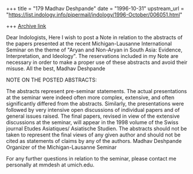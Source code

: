 +++
title = "179 Madhav Deshpande"
date = "1996-10-31"
upstream_url = "https://list.indology.info/pipermail/indology/1996-October/006051.html"

+++
[Archive link](https://list.indology.info/pipermail/indology/1996-October/006051.html)

Dear Indologists,
	Here I wish to post a Note in relation to the abstracts of the
papers presented at the recent Michigan-Lausanne International Seminar on
the theme of "Aryan and Non-Aryan in South Asia: Evidence, Interpretation,
and Ideology".  The reservations included in my Note are necessary in
order to make a proper use of these abstracts and avoid their misuse.
	All the best,
			Madhav Deshpande

NOTE ON THE POSTED ABSTRACTS:

The abstracts represent pre-seminar statements.  The actual presentations
at the seminar were indeed often more complex, extensive, and often
significantly differed from the abstracts.  Similarly, the presentations
were followed by very intensive open discussions of individual papers and
of general issues raised.  The final papers, revised in view of the
extensive discussions at the seminar, will appear in the 1998 volume of
the Swiss journal Etudes Asiatiques/ Asiatische Studien.  The abstracts
should not be taken to represent the final views of any given author and
should not be cited as statements of claims by any of the authors. 
        Madhav Deshpande
        Organizer of the Michigan-Lausanne Seminar

For any further questions in relation to the seminar, please contact me
personally at mmdesh at umich.edu.  





